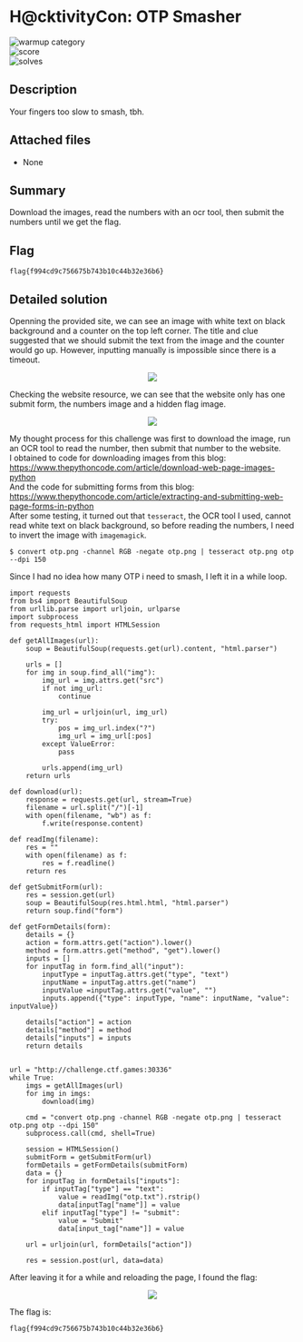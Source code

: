 # H@cktivityCon: OTP Smasher
 
![warmup category](https://img.shields.io/badge/Category-Warmups-brightgreen.svg)  
![score](https://img.shields.io/badge/Score_after_CTF-283-blue.svg)  
![solves](https://img.shields.io/badge/Solves-141-lightgrey.svg) 

## Description
Your fingers too slow to smash, tbh.

## Attached files
- None

## Summary
Download the images, read the numbers with an ocr tool, then submit the numbers until we get the flag.

## Flag
```
flag{f994cd9c756675b743b10c44b32e36b6}
```

## Detailed solution
Openning the provided site, we can see an image with white text on black background and a counter on the top left corner. The title and clue suggested that we should submit the text from the image and the counter would go up. However, inputting manually is impossible since there is a timeout. 
<p align="center">
  <img src="https://user-images.githubusercontent.com/55624202/133945684-40c55af9-988e-44ae-9dc1-c126ad948fb3.png" />
</p>
Checking the website resource, we can see that the website only has one submit form, the numbers image and a hidden flag image.
<p align="center">
  <img src="https://user-images.githubusercontent.com/55624202/133948210-13a75757-9196-43ca-b78e-ea4bdcc377b3.png" />
</p>
 
My thought process for this challenge was first to download the image, run an OCR tool to read the number, then submit that number to the website.  
I obtained to code for downloading images from this blog: https://www.thepythoncode.com/article/download-web-page-images-python  
And the code for submitting forms from this blog: https://www.thepythoncode.com/article/extracting-and-submitting-web-page-forms-in-python  
After some testing, it turned out that ```tesseract```, the OCR tool I used, cannot read white text on black background, so before reading the numbers, I need to invert the image with ```imagemagick```.
```
$ convert otp.png -channel RGB -negate otp.png | tesseract otp.png otp --dpi 150
```
Since I had no idea how many OTP i need to smash, I left it in a while loop.
```
import requests
from bs4 import BeautifulSoup
from urllib.parse import urljoin, urlparse
import subprocess
from requests_html import HTMLSession

def getAllImages(url):
    soup = BeautifulSoup(requests.get(url).content, "html.parser")

    urls = []
    for img in soup.find_all("img"):
        img_url = img.attrs.get("src")
        if not img_url:
            continue
        
        img_url = urljoin(url, img_url)
        try:
            pos = img_url.index("?")
            img_url = img_url[:pos]
        except ValueError:
            pass
        
        urls.append(img_url)
    return urls

def download(url):
    response = requests.get(url, stream=True)
    filename = url.split("/")[-1]
    with open(filename, "wb") as f:
        f.write(response.content)
        
def readImg(filename):
    res = ""
    with open(filename) as f:
        res = f.readline()
    return res

def getSubmitForm(url):
    res = session.get(url)
    soup = BeautifulSoup(res.html.html, "html.parser")
    return soup.find("form")

def getFormDetails(form):
    details = {}
    action = form.attrs.get("action").lower()
    method = form.attrs.get("method", "get").lower()
    inputs = []
    for inputTag in form.find_all("input"):
        inputType = inputTag.attrs.get("type", "text")
        inputName = inputTag.attrs.get("name")
        inputValue =inputTag.attrs.get("value", "")
        inputs.append({"type": inputType, "name": inputName, "value": inputValue})
        
    details["action"] = action
    details["method"] = method
    details["inputs"] = inputs
    return details


url = "http://challenge.ctf.games:30336"
while True:
    imgs = getAllImages(url)
    for img in imgs:
        download(img)
        
    cmd = "convert otp.png -channel RGB -negate otp.png | tesseract otp.png otp --dpi 150"
    subprocess.call(cmd, shell=True)

    session = HTMLSession()
    submitForm = getSubmitForm(url)
    formDetails = getFormDetails(submitForm)
    data = {}
    for inputTag in formDetails["inputs"]:
        if inputTag["type"] == "text":
            value = readImg("otp.txt").rstrip()
            data[inputTag["name"]] = value
        elif inputTag["type"] != "submit":
            value = "Submit"
            data[input_tag["name"]] = value
            
    url = urljoin(url, formDetails["action"])

    res = session.post(url, data=data)
```
After leaving it for a while and reloading the page, I found the flag:
<p align="center">
  <img src="https://user-images.githubusercontent.com/55624202/133948121-2a9f6c95-5b3d-4af7-8ef3-7a62e179d331.png" />
</p>

The flag is:
```
flag{f994cd9c756675b743b10c44b32e36b6}
```
